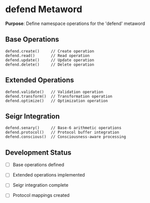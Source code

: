 # defend Metaword

**Purpose**: Define namespace operations for the 'defend' metaword

## Base Operations

```hyphos
defend.create()     // Create operation
defend.read()       // Read operation  
defend.update()     // Update operation
defend.delete()     // Delete operation
```

## Extended Operations

```hyphos
defend.validate()   // Validation operation
defend.transform()  // Transformation operation
defend.optimize()   // Optimization operation
```

## Seigr Integration

```hyphos
defend.senary()     // Base-6 arithmetic operations
defend.protocol()   // Protocol buffer integration
defend.conscious()  // Consciousness-aware processing
```

## Development Status

- [ ] Base operations defined
- [ ] Extended operations implemented  
- [ ] Seigr integration complete
- [ ] Protocol mappings created

